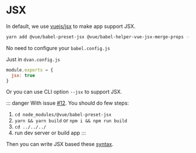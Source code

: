 # JSX

In default, we use [vuejs/jsx](https://github.com/vuejs/jsx) to make app support JSX.

```bash
yarn add @vue/babel-preset-jsx @vue/babel-helper-vue-jsx-merge-props --dev
```

No need to configure your `babel.config.js`

Just in `dvan.config.js`

```js
module.exports = {
  jsx: true
}
```

Or you can use CLI option `--jsx` to support JSX.

::: danger
With issue [#12](https://github.com/vuejs/jsx/issues/12). You should do few steps:

1. `cd node_modules/@vue/babel-preset-jsx`
2. `yarn && yarn build` or `npm i && npm run build`
3. `cd ../../../`
4. run dev server or build app
:::

Then you can write JSX based these [syntax](https://github.com/vuejs/jsx#syntax).